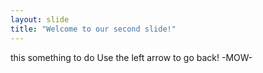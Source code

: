 ```yaml
---
layout: slide
title: "Welcome to our second slide!"
---
```

this something to do
Use the left arrow to go back! -MOW-

